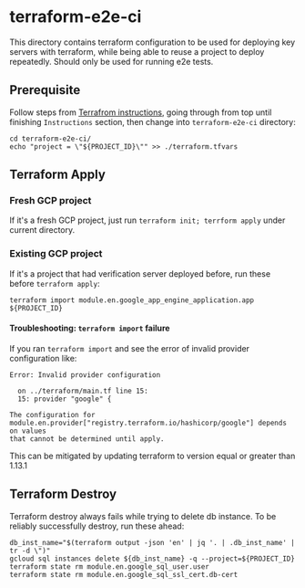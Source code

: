 # terraform-e2e-ci

This directory contains terraform configuration to be used for deploying key servers with terraform, while being able to reuse a project to deploy repeatedly. Should only be used for running e2e tests.

## Prerequisite

Follow steps from [Terrafrom instructions](https://github.com/google/exposure-notifications-server/tree/main/terraform), going through from top until finishing `Instructions` section, then change into `terraform-e2e-ci` directory:

```shell
cd terraform-e2e-ci/
echo "project = \"${PROJECT_ID}\"" >> ./terraform.tfvars
```

## Terraform Apply

### Fresh GCP project

If it's a fresh GCP project, just run `terraform init; terrform apply` under current directory.

### Existing GCP project

If it's a project that had verification server deployed before, run these before `terraform apply`:

```shell
terraform import module.en.google_app_engine_application.app ${PROJECT_ID}
```

#### Troubleshooting: `terraform import` failure

If you ran `terraform import` and see the error of invalid provider configuration like:

```text
Error: Invalid provider configuration

  on ../terraform/main.tf line 15:
  15: provider "google" {

The configuration for
module.en.provider["registry.terraform.io/hashicorp/google"] depends on values
that cannot be determined until apply.
```

This can be mitigated by updating terraform to version equal or greater than 1.13.1

## Terraform Destroy

Terraform destroy always fails while trying to delete db instance. To be reliably successfully destroy, run these ahead:

```shell
db_inst_name="$(terraform output -json 'en' | jq '. | .db_inst_name' | tr -d \")"
gcloud sql instances delete ${db_inst_name} -q --project=${PROJECT_ID}
terraform state rm module.en.google_sql_user.user
terraform state rm module.en.google_sql_ssl_cert.db-cert
```
